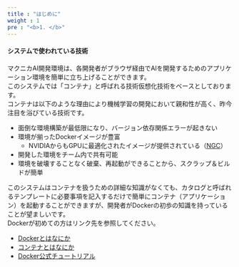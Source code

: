```yaml
---
title : "はじめに"
weight : 1
pre : "<b>1. </b>"
---
```


#### システムで使われている技術

マクニカAI開発環境は、各開発者がブラウザ経由でAIを開発するためのアプリケーション環境を簡単に立ち上げることができます。  
このシステムでは「コンテナ」と呼ばれる技術仮想化技術をベースとしております。  
コンテナは以下のような理由により機械学習の開発において親和性が高く、昨今注目を浴びている技術です。  

* 面倒な環境構築が最低限になり、バージョン依存関係エラーが起きない
* 環境が揃ったDockerイメージが豊富
  * NVIDIAからもGPUに最適化されたイメージが提供されている（[NGC](https://ngc.nvidia.com/)）
* 開発した環境をチーム内で共有可能
* 環境を破壊することなく破棄、再起動ができることから、スクラップ＆ビルドが簡単

このシステムはコンテナを扱うための詳細な知識がなくても、カタログと呼ばれるテンプレートに必要事項を記入するだけで簡単にコンテナ（アプリケーション）を起動することができますが、開発者がDockerの初歩の知識を持っていることが望ましいです。  
Dockerが初めての方はリンク先を参照してください。  

* [Dockerとはなにか](https://www.docker.com/why-docker)
* [コンテナとはなにか](https://www.docker.com/resources/what-container)
* [Docker公式チュートリアル](https://docs.docker.com/get-started/)

